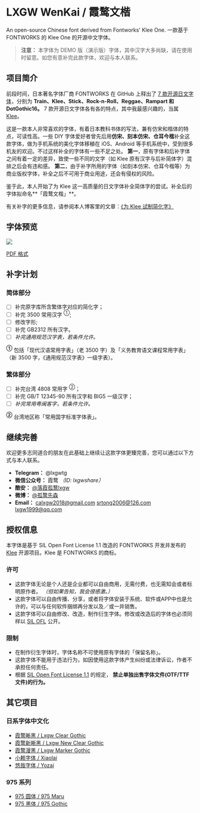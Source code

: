 # LXGW WenKai / 霞鹜文楷
An open-source Chinese font derived from Fontworks' Klee One. 一款基于 FONTWORKS 的 Klee One 的开源中文字体。

> **注意：**
> 本字体为 DEMO 版（演示版）字体，其中汉字大多尚缺，请在使用时留意。如您有意补完此款字体，欢迎与本人联系。

## 项目简介

前段时间，日本著名字体厂商 FONTWORKS 在 GitHub 上释出了 [7 款开源日文字体](https://github.com/fontworks-fonts)，分别为 **Train、Klee、Stick、Rock-n-Roll、Reggae、Rampart 和 DotGothic16。** 7 款开源日文字体各有各的特点，其中我最感兴趣的，当属 [Klee](https://github.com/fontworks-fonts/Klee)。

这是一款本人非常喜欢的字体，有着日本教科书体的写法，兼有仿宋和楷体的特点，可读性高。一些 DIY 字体爱好者曾先后用**仿宋、刻本仿宋、仓耳今楷**补全这款字体，做为手机系统的美化字体移稙在 iOS、Android 等手机系统中，受到很多机友的欢迎。不过这样补全的字体有一些不足之处。 **第一**，原有字体和后补字体之间有着一定的差异，致使一些不同的文字（如 Klee 原有汉字与后补简体字）混排之后会有违和感。 **第二**，由于补字所用的字体（如刻本仿宋、仓耳今楷等）为商业版权字体，补全之后不可用于商业用途，还会有侵权的风险。

鉴于此，本人开始了为 Klee 这一高质量的日文字体补全简体字的尝试。补全后的字体拟命名**「霞鹜文楷」**。

有关补字的更多信息，请参阅本人博客里的文章：[《为 Klee 试制简化字》](https://lxgw.github.io/2021/01/28/Klee-Simpchin/)

## 字体预览

![](https://raw.githubusercontent.com/lxgw/LxgwWenKai/main/image/wenkai-demo.png)

[PDF 格式](https://github.com/lxgw/LxgwWenKai/raw/main/demo.pdf)

## 补字计划

### 简体部分

- [ ] 补完原字库所含繁体字对应的简化字；
- [ ] 补完 3500 常用汉字 <sup>①</sup>;
- [ ] 修改字形; 
- [ ] 补完 GB2312 所有汉字。
- [ ] *补完通用规范汉字表，若条件允许。*

**<sup>①</sup>** 包括「现代汉语常用字表」（老 3500 字）及「义务教育语文课程常用字表」（新 3500 字，《通用规范汉字表》一级字表）。

### 繁体部分 

- [ ] 补完台湾 4808 常用字 <sup>②</sup>；
- [ ] 补完 GB/T 12345-90 所有汉字和 BIG5 一级汉字；
- [ ] *补完常用粤闽客字，若条件允许。*

**<sup>②</sup>** 台湾地区称「常用国字标准字体表」。

## 继续完善

欢迎更多志同道合的朋友在此基础上继续让这款字体更臻完善，您可以通过以下方式与本人联系。

- **Telegram：** @lxgwtg
- **微信公众号：** 霞鹜 *（ID: lxgwshare）*
- **酷安：** [@落霞孤鹜lxgw](https://www.coolapk.com/u/633884)
- **微博：** [@孤鹜先森](https://weibo.com/6624339726)
- **Email：** calxgw2018@gmail.com srtong2006@126.com lxgw1999@qq.com

## 授权信息

本字体是基于 SIL Open Font License 1.1 改造的 FONTWORKS 开发并发布的 [Klee](https://github.com/fontworks-fonts/Klee) 开源项目。Klee 是 FONTWORKS 的商标。

### 许可

- 这款字体无论是个人还是企业都可以自由商用，无需付费，也无需知会或者标明原作者。 *（但如果告知，我会很感激。）*
- 这款字体可以自由传播、分享，或者将字体安装于系统、软件或APP中也是允许的，可以与任何软件捆绑再分发以及／或一并销售。
- 这款字体可以自由修改、改造，制作衍生字体。修改或改造后的字体也必须同样以 [SIL OFL](https://scripts.sil.org/OFL) 公开。

### 限制

- 在制作衍生字体时，字体名称不可使用原有字体的「保留名称」。
- 这款字体不能用于违法行为，如因使用这款字体产生纠纷或法律诉讼，作者不承担任何责任。
- 根据 [SIL Open Font License 1.1](https://scripts.sil.org/OFL) 的规定， **禁止单独出售字体文件(OTF/TTF文件)的行为。**

## 其它项目

### 日系字体中文化

- [霞鹜晰黑 / Lxgw Clear Gothic](https://github.com/lxgw/LxgwClearGothic)
- [霞鹜新晰黑 / Lxgw New Clear Gothic](https://github.com/lxgw/LxgwNewClearGothic)
- [霞鹜漫黑 / Lxgw Marker Gothic](https://github.com/lxgw/LxgwMarkerGothic)
- [小赖字体 / Xiaolai](https://github.com/lxgw/kose-font)
- [悠哉字体 / Yozai](https://github.com/lxgw/yozai-font)

### 975 系列

- [975 圆体 / 975 Maru](https://github.com/lxgw/975maru)
- [975 黑体 / 975 Gothic](https://github.com/lxgw/975gothic)